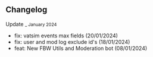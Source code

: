## Changelog

Update <small>_ January 2024</small>

- fix: vatsim events max fields (20/01/2024)
- fix: user and mod log exclude id's (18/01/2024)
- feat: New FBW Utils and Moderation bot (08/01/2024)
